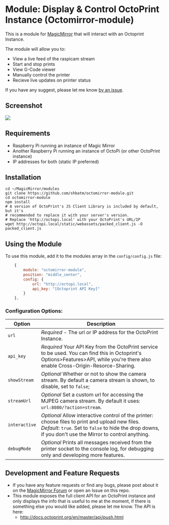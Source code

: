 # Module: Display & Control OctoPrint Instance (Octomirror-module)

This is a module for <a href="https://github.com/MichMich/MagicMirror">MagicMirror</a> that will interact with an Octoprint Instance. 

The module will allow you to:
- View a live feed of the raspicam stream
- Start and stop prints
- View G-Code viewer
- Manually control the printer
- Recieve live updates on printer status

If you have any suggest, please let me know [by an issue](https://github.com/DongerZonie/octomirror-module/issues/new).

## Screenshot

![](https://raw.githubusercontent.com/shbatm/octomirror-module/master/img/capture.png)

## Requirements

* Raspberry Pi running an instance of Magic Mirror
* Another Raspberry Pi running an instance of OctoPi (or other OctoPrint instance)
* IP addresses for both (static IP preferred)

## Installation

````shell
cd ~/MagicMirror/modules
git clone https://github.com/shbatm/octomirror-module.git
cd octomirror-module
npm install
# A version of OctoPrint's JS Client Library is included by default, but it's
# recommended to replace it with your server's version.
# Replace 'http://octopi.local' with your OctoPrint's URL/IP
wget http://octopi.local/static/webassets/packed_client.js -O packed_client.js
````

## Using the Module

To use this module, add it to the modules array in the `config/config.js` file:

```js
    {
        module: "octomirror-module",
        position: "middle_center",
        config: {
            url: "http://octopi.local",
            api_key: "[Octoprint API Key]"
        }
    },
```

### Configuration Options:

| Option           | Description
|----------------- |-----------
| `url` | *Required* - The url or IP address for the OctoPrint Instance.
| `api_key` | *Required* Your API Key from the OctoPrint service to be used.  You can find this in Octoprint's Options>Features>API, while you're there also enable Cross-Origin-Resorce-Sharing.
| `showStream` | *Optional* Whether or not to show the camera stream.  By default a camera stream is shown, to disable, set to `false`;
| `streamUrl` | *Optional* Set a custom url for accessing the MJPEG camera stream. By default it uses: `url:8080/?action=stream`.
| `interactive` | *Optional* Allow interactive control of the printer: choose files to print and upload new files. <br> *Default:* `true`. Set to `false` to hide the drop downs, if you don't use the Mirror to control anything.
| `debugMode` | *Optional* Prints all messages received from the printer socket to the console log, for debugging only and developing more features.

## Development and Feature Requests

* If you have any feature requests or find any bugs, please post about it on the [MagicMirror Forum](https://forum.magicmirror.builders) or open an Issue on this repo.  
* This module exposes the full client API for an OctoPrint instance and only displays the info that is useful to me at the moment, if there is something else you would like added, please let me know. The API is here:
    - http://docs.octoprint.org/en/master/api/push.html